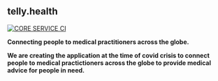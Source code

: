 ## telly.health

[![CORE SERVICE CI](https://github.com/telly-health/tellyhealth/actions/workflows/core-service.yml/badge.svg)](https://github.com/telly-health/tellyhealth/actions/workflows/core-service.yml)

**Connecting people to medical practitioners across the globe.**

**We are creating the application at the time of covid crisis to connect people to medical practictioners across the globe to provide medical advice for people in need.**
